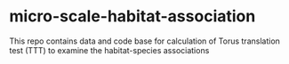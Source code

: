 # micro-scale-habitat-association
This repo contains data and code base for calculation of Torus translation test (TTT) to examine the habitat-species associations
